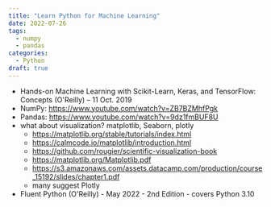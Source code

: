 ```yaml
---
title: "Learn Python for Machine Learning"
date: 2022-07-26
tags:
  - numpy
  - pandas
categories:
  - Python
draft: true
---
```


- Hands-on Machine Learning with Scikit-Learn, Keras, and TensorFlow: Concepts (O'Reilly) – 11 Oct. 2019
- NumPy: https://www.youtube.com/watch?v=ZB7BZMhfPgk
- Pandas: https://www.youtube.com/watch?v=9dz1fmBUF8U
- what about visualization? matplotlib, Seaborn, plotly
  - https://matplotlib.org/stable/tutorials/index.html
  - https://calmcode.io/matplotlib/introduction.html
  - https://github.com/rougier/scientific-visualization-book
  - https://matplotlib.org/Matplotlib.pdf
  - https://s3.amazonaws.com/assets.datacamp.com/production/course_15192/slides/chapter1.pdf
  - many suggest Plotly
- Fluent Python (O'Reilly) - May 2022 - 2nd Edition - covers Python 3.10
